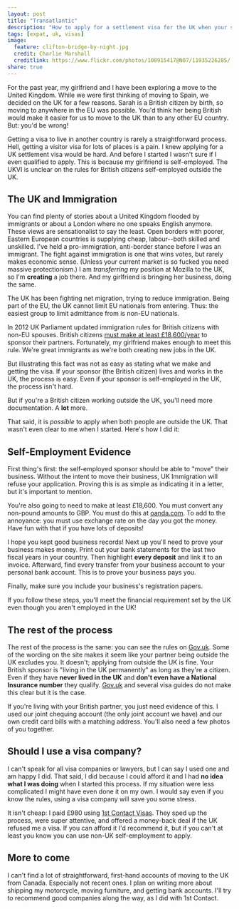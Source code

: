 ```yaml
---
layout: post
title: "Transatlantic"
description: "How to apply for a settlement visa for the UK when your sponsor is self-employed outside the UK."
tags: [expat, uk, visas]
image:
  feature: clifton-bridge-by-night.jpg
  credit: Charlie Marshall
  creditlink: https://www.flickr.com/photos/100915417@N07/11935226285/
share: true
---
```


For the past year, my girlfriend and I have been exploring a move to the United Kingdom. While we were first thinking of moving to Spain, we decided on the UK for a few reasons. Sarah is a British citizen by birth, so moving to anywhere in the EU was possible. You'd think her being British would make it easier for us to move to the UK than to any other EU country. But: you'd be wrong!

Getting a visa to live in another country is rarely a straightforward process. Hell, getting a visitor visa for lots of places is a pain. I knew applying for a UK settlement visa would be hard. And before I started I wasn't sure if I even qualified to apply. This is because my girlfriend is self-employed. The UKVI is unclear on the rules for British citizens self-employed outside the UK.

## The UK and Immigration

You can find plenty of stories about a United Kingdom flooded by immigrants or about a London where no one speaks English anymore. These views are sensationalist to say the least. Open borders with poorer, Eastern European countries is supplying cheap, labour--both skilled and unskilled. I've held a pro-immigration, anti-border stance before I was an immigrant. The fight against immigration is one that wins votes, but rarely makes economic sense. (Unless your current market is so fucked you need massive protectionism.) I am *transferring* my position at Mozilla to the UK, so I'm **creating** a job there. And my girlfriend is bringing her business, doing the same.

The UK has been fighting net migration, trying to reduce immigration. Being part of the EU, the UK cannot limit EU nationals from entering. Thus: the easiest group to limit admittance from is non-EU nationals.

In 2012 UK Parliament updated immigration rules for British citizens with non-EU spouses. British citizens [must make at least £18,600/year](http://www.theguardian.com/law/2014/jul/11/appeal-court-18600-foreign-spouse-uk) to sponsor their partners. Fortunately, my girlfriend makes enough to meet this rule. We're great immigrants as we're both creating new jobs in the UK.

But illustrating this fact was not as easy as stating what we make and getting the visa. If your sponsor (the British citizen) lives and works in the UK, the process is easy. Even if your sponsor is self-employed in the UK, the process isn't hard.

But if you're a British citizen working outside the UK, you'll need more documentation. A **lot** more.

That said, it is _possible_ to apply when both people are outside the UK. That wasn't even clear to me when I started. Here's how I did it:

## Self-Employment Evidence

First thing's first: the self-employed sponsor should be able to "move" their business. Without the intent to move their business, UK Immigration will refuse your application. Proving this is as simple as indicating it in a letter, but it's important to mention.

You're also going to need to make at least £18,600. You must convert any non-pound amounts to GBP. You must do this at [oanda.com](http://www.oanda.com/currency/converter/). To add to the annoyance: you must use exchange rate on the day you got the money. Have fun with that if you have lots of deposits!

I hope you kept good business records! Next up you'll need to prove your business makes money. Print out your bank statements for the last two fiscal years in your country. Then highlight **every deposit** and link it to an invoice. Afterward, find every transfer from your business account to your personal bank account. This is to prove your business pays you.

Finally, make sure you include your business's registration papers.

If you follow these steps, you'll meet the financial requirement set by the UK even though you aren't employed in the UK!

## The rest of the process

The rest of the process is the same: you can see the rules on [Gov.uk][]. Some of the wording on the site makes it seem like your partner being outside the UK excludes you. It doesn't; applying from outside the UK is fine. Your British sponsor is "living in the UK permanently" as long as they're a citizen. Even if they have **never lived in the UK** and **don't even have a National Insurance number** they qualify. [Gov.uk][] and several visa guides do not make this clear but it is the case.

If you're living with your British partner, you just need evidence of this. I used our joint chequing account (the only joint account we have) and our own credit card bills with a matching address. You'll also need a few photos of you together.

[Gov.uk]: https://www.gov.uk/join-family-in-uk

## Should I use a visa company?

I can't speak for all visa companies or lawyers, but I can say I used one and am happy I did. That said, I did because I could afford it and I had **no idea what I was doing** when I started this process. If my situation were less complicated I might have even done it on my own. I would say even if you know the rules, using a visa company will save you some stress.

It isn't cheap: I paid £980 using [1st Contact Visas](http://www.1stcontactvisas.com/united-kingdom/spousal-partner-visa.aspx). They sped up the process, were super attentive, and offered a money-back deal if the UK refused me a visa. If you can afford it I'd recommend it, but if you can't at least you know you can use non-UK self-employment to apply.

## More to come

I can't find a lot of straightforward, first-hand accounts of moving to the UK from Canada. Especially not recent ones. I plan on writing more about shipping my motorcycle, moving furniture, and getting bank accounts. I'll try to recommend good companies along the way, as I did with 1st Contact.
